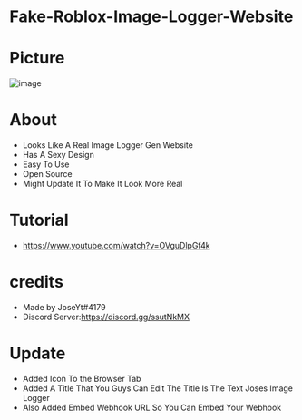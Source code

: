 # Fake-Roblox-Image-Logger-Website

# Picture
![image](https://user-images.githubusercontent.com/106576578/171284275-851287d8-1d6e-41f3-956f-b50687dbe818.png)


# About
- Looks Like A Real Image Logger Gen Website
- Has A Sexy Design
- Easy To Use
- Open Source
- Might Update It To Make It Look More Real
# Tutorial
- https://www.youtube.com/watch?v=OVguDlpGf4k

# credits
- Made by JoseYt#4179
- Discord Server:https://discord.gg/ssutNkMX

# Update
- Added Icon To the Browser Tab
- Added A Title That You Guys Can Edit The Title Is The Text Joses Image Logger
- Also Added Embed Webhook URL So You Can Embed Your Webhook

